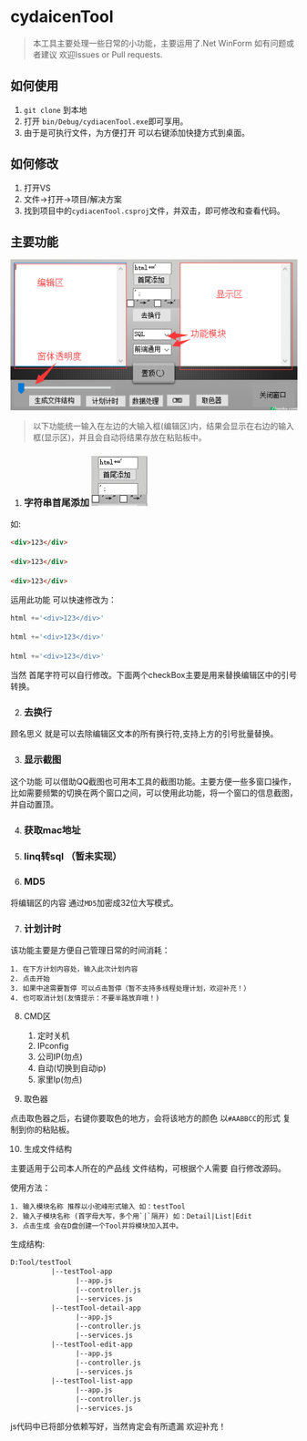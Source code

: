 # cydaicenTool
> 本工具主要处理一些日常的小功能，主要运用了.Net WinForm
如有问题或者建议 欢迎Issues or Pull requests.

## 如何使用

1. `git clone` 到本地
2. 打开 `bin/Debug/cydiacenTool.exe`即可享用。
3. 由于是可执行文件，为方便打开 可以右键添加快捷方式到桌面。

## 如何修改

1. 打开VS
2. 文件->打开->项目/解决方案
3. 找到项目中的`cydiacenTool.csproj`文件，并双击，即可修改和查看代码。

## 主要功能

![form](form.png)

> 以下功能统一输入在左边的大输入框(编辑区)内，结果会显示在右边的输入框(显示区)，并且会自动将结果存放在粘贴板中。

1. ### 字符串首尾添加 ![首尾图片](appendHeadOrFooter.png)

如:
```html
<div>123</div>

<div>123</div>

<div>123</div>
```

运用此功能 可以快速修改为：

```javascript
html +='<div>123</div>'

html +='<div>123</div>'

html +='<div>123</div>'
```
当然 首尾字符可以自行修改。下面两个checkBox主要是用来替换编辑区中的引号转换。

2. ### 去换行

顾名思义 就是可以去除编辑区文本的所有换行符,支持上方的引号批量替换。

3. ### 显示截图

这个功能 可以借助QQ截图也可用本工具的截图功能。主要方便一些多窗口操作，
比如需要频繁的切换在两个窗口之间，可以使用此功能，将一个窗口的信息截图，并自动置顶。

4. ### 获取mac地址

5. ### linq转sql  （暂未实现）

6. ### MD5 

将编辑区的内容 通过`MD5`加密成32位大写模式。

7. ### 计划计时

该功能主要是方便自己管理日常的时间消耗：

    1. 在下方计划内容处，输入此次计划内容
    2. 点击开始
    3. 如果中途需要暂停 可以点击暂停（暂不支持多线程处理计划，欢迎补充！）
    4. 也可取消计划(友情提示：不要半路放弃哦！)

8. CMD区
    1. 定时关机
    2. IPconfig
    3. 公司IP(勿点)
    4. 自动(切换到自动ip)
    5. 家里Ip(勿点)

9. 取色器

点击取色器之后，右键你要取色的地方，会将该地方的颜色 以`#AABBCC`的形式 复制到你的粘贴板。

10. 生成文件结构

主要适用于公司本人所在的产品线 文件结构，可根据个人需要 自行修改源码。

使用方法：

    1. 输入模块名称 推荐以小驼峰形式输入 如：testTool
    2. 输入子模块名称 (首字母大写，多个用`|`隔开) 如：Detail|List|Edit
    3. 点击生成 会在D盘创建一个Tool并将模块加入其中。
生成结构:
```
D:Tool/testTool
          |--testTool-app
                |--app.js
                |--controller.js
                |--services.js
          |--testTool-detail-app
                |--app.js
                |--controller.js
                |--services.js
          |--testTool-edit-app
                |--app.js
                |--controller.js
                |--services.js
          |--testTool-list-app
                |--app.js
                |--controller.js
                |--services.js
```
js代码中已将部分依赖写好，当然肯定会有所遗漏 欢迎补充！




